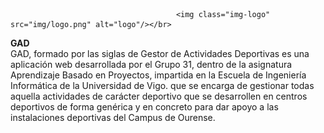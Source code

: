                                          <img class="img-logo" src="img/logo.png" alt="logo"/></br>

<strong> GAD </strong></br>
GAD, formado por las siglas de Gestor de Actividades Deportivas es una aplicación web desarrollada por el Grupo 31, dentro de la asignatura Aprendizaje Basado en Proyectos, impartida en la Escuela de Ingeniería Informática de la Universidad de Vigo. que se encarga de gestionar todas aquella actividades de carácter deportivo que se desarrollen en centros deportivos de forma genérica y en concreto para dar apoyo a las instalaciones deportivas del Campus de Ourense.
